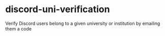 # discord-uni-verification
Verify Discord users belong to a given university or institution by emailing them a code
